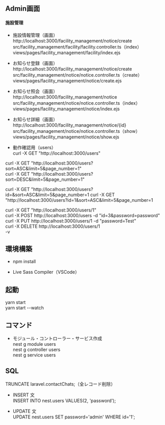 ## Admin画面
#### 施設管理<br>
- 施設情報管理（画面）<br>
http://localhost:3000/facility_management/notice/create<br>
src/facility_management/facility/facility.controller.ts（index）<br>
views/pages/facility_management/facility/index.ejs

- お知らせ登録（画面）<br>
http://localhost:3000/facility_management/notice/create<br>
src/facility_management/notice/notice.controller.ts（create）<br>
views/pages/facility_management/notice/create.ejs

- お知らせ照会（画面）<br>
http://localhost:3000/facility_management/notice<br>
src/facility_management/notice/notice.controller.ts（index）<br>
views/pages/facility_management/notice/index.ejs

- お知らせ詳細（画面）<br>
http://localhost:3000/facility_management/notice/{id}<br>
src/facility_management/notice/notice.controller.ts（show）<br>
views/pages/facility_management/notice/show.ejs

- 動作確認用（users）<br>
curl -X GET "http://localhost:3000/users"<br>

curl -X GET "http://localhost:3000/users?sort=ASC&limit=5&page_number=1"<br>
curl -X GET "http://localhost:3000/users?sort=DESC&limit=5&page_number=1"<br>

curl -X GET "http://localhost:3000/users?id=&sort=ASC&limit=5&page_number=1
curl -X GET "http://localhost:3000/users?id=1&sort=ASC&limit=5&page_number=1<br>

curl -X GET "http://localhost:3000/users/1"<br>
curl -X POST http://localhost:3000/users -d "id=3&password=password"<br>
curl -X PUT http://localhost:3000/users/1 -d "password=Test"<br>
curl -X DELETE http://localhost:3000/users/1<br>
-v<br>

## 環境構築<br>
- npm install

- Live Sass Compiler（VSCode）

## 起動<br>
yarn start<br>
yarn start --watch

## コマンド<br>
- モジュール・コントローラー・サービス作成<br>
nest g module users<br>
nest g controller users<br>
nest g service users

## SQL<br>
TRUNCATE laravel.contactChats;（全レコード削除）

- INSERT 文<br>
INSERT INTO nest.users VALUES(2, 'password');

- UPDATE 文<br>
UPDATE nest.users SET password='admin' WHERE id='1';
